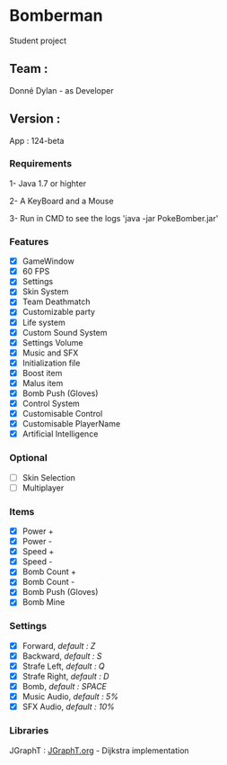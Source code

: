 # Bomberman
Student project

## Team :
Donné Dylan - as Developer

## Version :
App : 124-beta

### Requirements 

1- Java 1.7 or highter

2- A KeyBoard and a Mouse

3- Run in CMD to see the logs 'java -jar PokeBomber.jar'

### Features

- [x] GameWindow
- [x] 60 FPS
- [x] Settings
- [x] Skin System
- [x] Team Deathmatch
- [x] Customizable party
- [x] Life system
- [x] Custom Sound System
- [x] Settings Volume
- [x] Music and SFX
- [x] Initialization file
- [x] Boost item
- [x] Malus item
- [x] Bomb Push (Gloves)
- [x] Control System
- [x] Customisable Control
- [x] Customisable PlayerName
- [x] Artificial Intelligence

### Optional

- [ ] Skin Selection
- [ ] Multiplayer

### Items

- [x] Power +
- [x] Power -
- [x] Speed +
- [x] Speed -
- [x] Bomb Count +
- [x] Bomb Count -
- [x] Bomb Push (Gloves)
- [x] Bomb Mine

### Settings

- [x] Forward, *default : Z*
- [x] Backward, *default : S*
- [x] Strafe Left, *default : Q*
- [x] Strafe Right, *default : D*
- [x] Bomb, *default : SPACE*
- [x] Music Audio, *default : 5%*
- [x] SFX Audio, *default : 10%*

### Libraries

JGraphT : [JGraphT.org](https://jgrapht.org/) - Dijkstra implementation